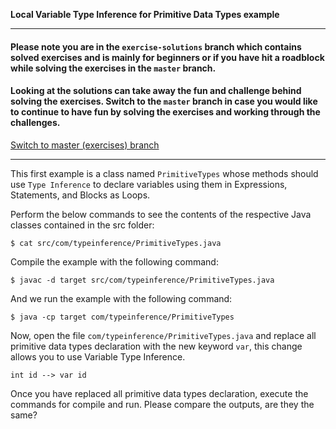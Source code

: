 **Local Variable Type Inference for Primitive Data Types example**

___

####   Please note you are in the `exercise-solutions` branch which contains solved exercises and is mainly for beginners or if you have hit a roadblock while solving the exercises in the `master` branch. 

####   Looking at the solutions can take away the fun and challenge behind solving the exercises. Switch to the `master` branch in case you would like to continue to have fun by solving the exercises and working through the challenges.

[Switch to master (exercises) branch](https://github.com/neomatrix369/java-10-and-beyond/blob/master/java10/README.md)
___

This first example is a class named `PrimitiveTypes` whose methods should use 
`Type Inference` to declare variables using them in Expressions, Statements, and Blocks as Loops.

Perform the below commands to see the contents of the respective Java classes contained in the src folder:

    $ cat src/com/typeinference/PrimitiveTypes.java

Compile the example with the following command:

    $ javac -d target src/com/typeinference/PrimitiveTypes.java 

And we run the example with the following command:

    $ java -cp target com/typeinference/PrimitiveTypes
    
Now, open the file `com/typeinference/PrimitiveTypes.java` and replace all primitive data types declaration with
the new keyword `var`, this change allows you to use Variable Type Inference.

    int id --> var id

Once you have replaced all primitive data types declaration, execute the commands for compile and run. Please compare the outputs, are they the same? 
